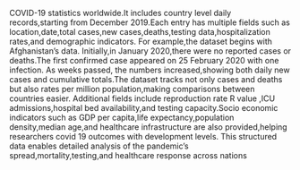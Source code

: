 COVID-19 statistics worldwide.It includes country level daily records,starting from December 2019.Each entry has multiple fields such as location,date,total cases,new cases,deaths,testing data,hospitalization rates,and demographic indicators.
For example,the dataset begins with Afghanistan’s data. Initially,in January 2020,there were no reported cases or deaths.The first confirmed case appeared on 25 February 2020 with one infection. As weeks passed, the numbers increased,showing both daily new cases and cumulative totals.The dataset tracks not only cases and deaths but also rates per million population,making comparisons between countries easier.
Additional fields include reproduction rate R value ,ICU admissions,hospital bed availability,and testing capacity.Socio economic indicators such as GDP per capita,life expectancy,population density,median age,and healthcare infrastructure are also provided,helping researchers covid 19 outcomes with development levels.
This structured data enables detailed analysis of the pandemic’s spread,mortality,testing,and healthcare response across nations

